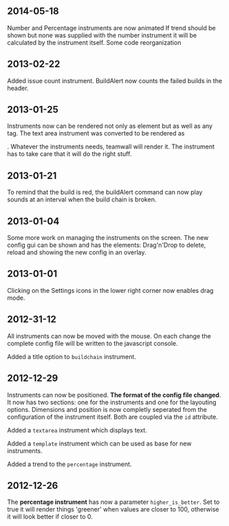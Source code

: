 ## 2014-05-18

Number and Percentage instruments are now animated
If trend should be shown but none was supplied with the number instrument it will be calculated by the instrument itself.
Some code reorganization

## 2013-02-22

Added issue count instrument. BuildAlert now counts the failed builds in the header.

## 2013-01-25

Instruments now can be rendered not only as <canvas> element but as well as any tag. The text area instrument was converted to be rendered as <div>.
Whatever the instruments needs, teamwall will render it. The instrument has to take care that it will do the right stuff.

## 2013-01-21

To remind that the build is red, the buildAlert command can now play sounds at an interval when the build chain is broken.

## 2013-01-04

Some more work on managing the instruments on the screen. The new config gui can be shown and has the elements: Drag'n'Drop to delete, reload and showing the new config in an overlay.

## 2013-01-01

Clicking on the Settings icons in the lower right corner now enables drag mode.

## 2012-31-12

All instruments can now be moved with the mouse. On each change the complete config file will be written to the javascript console.

Added a title option to `buildchain` instrument.

## 2012-12-29

Instruments can now be positioned. **The format of the config file changed**. It now has two sections: one for the instruments and one for the layouting options. Dimensions and position is now completly seperated from the configuration of the instrument itself. Both are coupled via the `id` attribute.

Added a `textarea` instrument which displays text.

Added a `template` instrument which can be used as base for new instruments.

Added a trend to the `percentage` instrument.

## 2012-12-26

The **percentage instrument** has now a parameter `higher_is_better`. Set to true it will render things 'greener' when values are closer to 100, otherwise it will look better if closer to 0.



